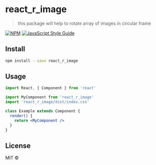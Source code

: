 # react_r_image

> this package will help to rotate array of images in circular frame

[![NPM](https://img.shields.io/npm/v/react_r_image.svg)](https://www.npmjs.com/package/react_r_image) [![JavaScript Style Guide](https://img.shields.io/badge/code_style-standard-brightgreen.svg)](https://standardjs.com)

## Install

```bash
npm install --save react_r_image
```

## Usage

```jsx
import React, { Component } from 'react'

import MyComponent from 'react_r_image'
import 'react_r_image/dist/index.css'

class Example extends Component {
  render() {
    return <MyComponent />
  }
}
```

## License

MIT © [](https://github.com/)
